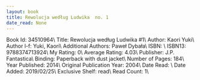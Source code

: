 ```yaml
---
layout: book
title: Rewolucja według Ludwika  no. 1
date_read: None
---
```


Book Id: 34510964\ 
Title: Rewolucja według Ludwika #1\ 
Author: Kaori Yuki\ 
Author l-f: Yuki, Kaori\ 
Additional Authors: Paweł Dybała\ 
ISBN: \ 
ISBN13: 9788374713924\ 
My Rating: 0\ 
Average Rating: 4.03\ 
Publisher: J.P. Fantastica\ 
Binding: Paperback with dust jacket\ 
Number of Pages: 184\ 
Year Published: 2014\ 
Original Publication Year: 2004\ 
Date Read: \ 
Date Added: 2019/02/25\ 
Exclusive Shelf: read\ 
Read Count: 1\ 

